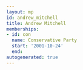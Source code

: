 ```yaml
---
layout: mp
id: andrew_mitchell
title: Andrew Mitchell
memberships:
- id: con
  name: Conservative Party
  start: '2001-10-24'
  end: 
autogenerated: true
---
```

